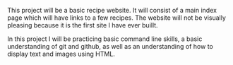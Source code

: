 This project will be a basic recipe website. It will consist of a main index page which
will have links to a few recipes. The website will not be visually pleasing because it 
is the first site I have ever buillt.

In this project I will be practicing basic command line skills, a basic understanding of git and github, as well as an understanding of how to display text and images using HTML.